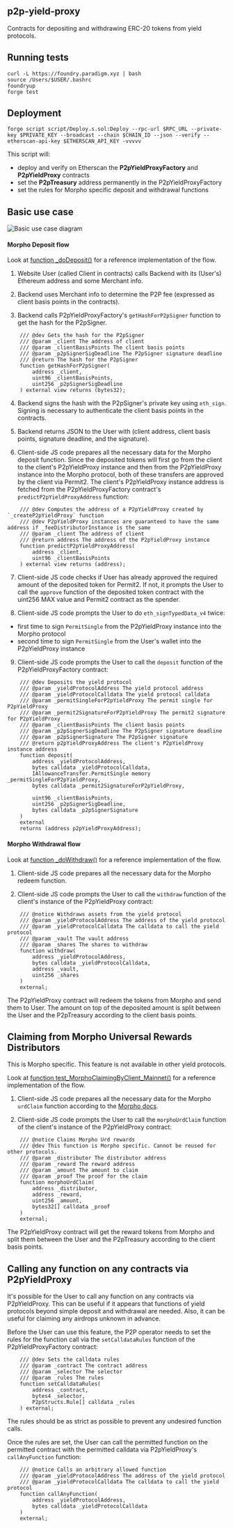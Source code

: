 ## p2p-yield-proxy

Contracts for depositing and withdrawing ERC-20 tokens from yield protocols.

## Running tests

```shell
curl -L https://foundry.paradigm.xyz | bash
source /Users/$USER/.bashrc
foundryup
forge test
```

## Deployment

```shell
forge script script/Deploy.s.sol:Deploy --rpc-url $RPC_URL --private-key $PRIVATE_KEY --broadcast --chain $CHAIN_ID --json --verify --etherscan-api-key $ETHERSCAN_API_KEY -vvvvv
```

This script will:

- deploy and verify on Etherscan the **P2pYieldProxyFactory** and **P2pYieldProxy** contracts
- set the **P2pTreasury** address permanently in the P2pYieldProxyFactory
- set the rules for Morpho specific deposit and withdrawal functions

## Basic use case

![Basic use case diagram](image-1.png)

#### Morpho Deposit flow

Look at [function _doDeposit()](test/MainnetIntegration.sol#L1212) for a reference implementation of the flow.

1. Website User (called Client in contracts) calls Backend with its (User's) Ethereum address and some Merchant info.

2. Backend uses Merchant info to determine the P2P fee (expressed as client basis points in the contracts).

3. Backend calls P2pYieldProxyFactory's `getHashForP2pSigner` function to get the hash for the P2pSigner.

```solidity
    /// @dev Gets the hash for the P2pSigner
    /// @param _client The address of client
    /// @param _clientBasisPoints The client basis points
    /// @param _p2pSignerSigDeadline The P2pSigner signature deadline
    /// @return The hash for the P2pSigner
    function getHashForP2pSigner(
        address _client,
        uint96 _clientBasisPoints,
        uint256 _p2pSignerSigDeadline
    ) external view returns (bytes32);
```

4. Backend signs the hash with the P2pSigner's private key using `eth_sign`. Signing is necessary to authenticate the client basis points in the contracts.

5. Backend returns JSON to the User with (client address, client basis points, signature deadline, and the signature).

6. Client-side JS code prepares all the necessary data for the Morpho deposit function. Since the deposited tokens will first go from the client to the client's P2pYieldProxy instance and then from the P2pYieldProxy instance into the Morpho protocol, both of these transfers are approved by the client via Permit2. The client's P2pYieldProxy instance address is fetched from the P2pYieldProxyFactory contract's `predictP2pYieldProxyAddress` function:

```solidity
    /// @dev Computes the address of a P2pYieldProxy created by `_createP2pYieldProxy` function
    /// @dev P2pYieldProxy instances are guaranteed to have the same address if _feeDistributorInstance is the same
    /// @param _client The address of client
    /// @return address The address of the P2pYieldProxy instance
    function predictP2pYieldProxyAddress(
        address _client,
        uint96 _clientBasisPoints
    ) external view returns (address);
```

7. Client-side JS code checks if User has already approved the required amount of the deposited token for Permit2. If not, it prompts the User to call the `approve` function of the deposited token contract with the uint256 MAX value and Permit2 contract as the spender.

8. Client-side JS code prompts the User to do `eth_signTypedData_v4` twice:

- first time to sign `PermitSingle` from the P2pYieldProxy instance into the Morpho protocol
- second time to sign `PermitSingle` from the User's wallet into the P2pYieldProxy instance

9. Client-side JS code prompts the User to call the `deposit` function of the P2pYieldProxyFactory contract:

```solidity
    /// @dev Deposits the yield protocol
    /// @param _yieldProtocolAddress The yield protocol address
    /// @param _yieldProtocolCalldata The yield protocol calldata
    /// @param _permitSingleForP2pYieldProxy The permit single for P2pYieldProxy
    /// @param _permit2SignatureForP2pYieldProxy The permit2 signature for P2pYieldProxy
    /// @param _clientBasisPoints The client basis points
    /// @param _p2pSignerSigDeadline The P2pSigner signature deadline
    /// @param _p2pSignerSignature The P2pSigner signature
    /// @return p2pYieldProxyAddress The client's P2pYieldProxy instance address
    function deposit(
        address _yieldProtocolAddress,
        bytes calldata _yieldProtocolCalldata,
        IAllowanceTransfer.PermitSingle memory _permitSingleForP2pYieldProxy,
        bytes calldata _permit2SignatureForP2pYieldProxy,

        uint96 _clientBasisPoints,
        uint256 _p2pSignerSigDeadline,
        bytes calldata _p2pSignerSignature
    )
    external
    returns (address p2pYieldProxyAddress);
```

#### Morpho Withdrawal flow

Look at [function _doWithdraw()](test/MainnetIntegration.sol#L1260) for a reference implementation of the flow.

1. Client-side JS code prepares all the necessary data for the Morpho redeem function.

2. Client-side JS code prompts the User to call the `withdraw` function of the client's instance of the P2pYieldProxy contract:

```solidity
    /// @notice Withdraws assets from the yield protocol
    /// @param _yieldProtocolAddress The address of the yield protocol
    /// @param _yieldProtocolCalldata The calldata to call the yield protocol
    /// @param _vault The vault address
    /// @param _shares The shares to withdraw
    function withdraw(
        address _yieldProtocolAddress,
        bytes calldata _yieldProtocolCalldata,
        address _vault,
        uint256 _shares
    )
    external;
```

The P2pYieldProxy contract will redeem the tokens from Morpho and send them to User. The amount on top of the deposited amount is split between the User and the P2pTreasury according to the client basis points.

## Claiming from Morpho Universal Rewards Distributors

This is Morpho specific. This feature is not available in other yield protocols.

Look at [function test_MorphoClaimingByClient_Mainnet()](test/MainnetMorphoClaiming.sol#L84) for a reference implementation of the flow.

1. Client-side JS code prepares all the necessary data for the Morpho `urdClaim` function according to the [Morpho docs](https://docs.morpho.org/rewards/tutorials/claim-rewards/).

2. Client-side JS code prompts the User to call the `morphoUrdClaim` function of the client's instance of the P2pYieldProxy contract:

```solidity
    /// @notice Claims Morpho Urd rewards
    /// @dev This function is Morpho specific. Cannot be reused for other protocols.
    /// @param _distributor The distributor address
    /// @param _reward The reward address
    /// @param _amount The amount to claim
    /// @param _proof The proof for the claim
    function morphoUrdClaim(
        address _distributor,
        address _reward,
        uint256 _amount,
        bytes32[] calldata _proof
    )
    external;
```

The P2pYieldProxy contract will get the reward tokens from Morpho and split them between the User and the P2pTreasury according to the client basis points.

## Calling any function on any contracts via P2pYieldProxy

It's possible for the User to call any function on any contracts via P2pYieldProxy. This can be useful if it appears that functions of yield protocols beyond simple deposit and withdrawal are needed. Also, it can be useful for claiming any airdrops unknown in advance.

Before the User can use this feature, the P2P operator needs to set the rules for the function call via the `setCalldataRules` function of the P2pYieldProxyFactory contract:

```solidity
    /// @dev Sets the calldata rules
    /// @param _contract The contract address
    /// @param _selector The selector
    /// @param _rules The rules
    function setCalldataRules(
        address _contract,
        bytes4 _selector,
        P2pStructs.Rule[] calldata _rules
    ) external;
```

The rules should be as strict as possible to prevent any undesired function calls.

Once the rules are set, the User can call the permitted function on the permitted contract with the permitted calldata via P2pYieldProxy's `callAnyFunction` function:

```solidity
    /// @notice Calls an arbitrary allowed function
    /// @param _yieldProtocolAddress The address of the yield protocol
    /// @param _yieldProtocolCalldata The calldata to call the yield protocol
    function callAnyFunction(
        address _yieldProtocolAddress,
        bytes calldata _yieldProtocolCalldata
    )
    external;
```
